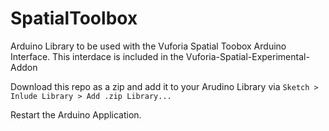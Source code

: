 # SpatialToolbox
Arduino Library to be used with the Vuforia Spatial Toobox Arduino Interface. This interdace is included in the Vuforia-Spatial-Experimental-Addon

Download this repo as a zip and add it to your Arudino Library via `Sketch > Inlude Library > Add .zip Library...`

Restart the Arduino Application.